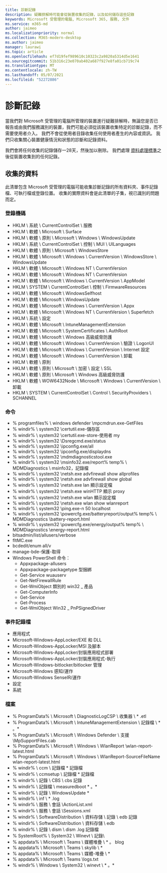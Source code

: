```yaml
---
title: 診斷記錄
description: 疑難排解時可能會從裝置收集的記錄，以及如何儲存這些記錄
keywords: Microsoft 受管理的電腦, Microsoft 365, 服務, 文件
ms.service: m365-md
author: jaimeo
ms.localizationpriority: normal
ms.collection: M365-modern-desktop
ms.author: jaimeo
manager: laurawi
ms.topic: article
ms.openlocfilehash: ef7d19fef989610c10323c2a9820a5314d5e1641
ms.sourcegitcommit: 51b316c23e070ab402a687f927e8fa01cb719c74
ms.translationtype: MT
ms.contentlocale: zh-TW
ms.lasthandoff: 05/07/2021
ms.locfileid: "52272886"
---
```

# <a name="diagnostic-logs"></a>診斷記錄

當我們對 Microsoft 受管理的電腦所管理的裝置進行疑難排解時，無論您是否已報告或由我們服務識別的裝置，我們可能必須從該裝置收集特定的診斷記錄，而不需要使用者介入。 我們不會從使用者目錄收集任何使用者產生的內容或資訊。 我們只收集關心裝置健康情況和狀態的診斷和記錄資料。

我們會將任何收集的記錄儲存一28天，然後加以刪除。 我們處理 [資料處理標準](privacy-personal-data.md)之後從裝置收集到的任何記錄。

## <a name="data-collected"></a>收集的資料

此清單包含 Microsoft 受管理的電腦可能收集診斷記錄的所有資料夾、事件記錄檔、可執行檔或登錄位置。 收集的實際資料會是此清單的子集，視已識別的問題而定。

### <a name="registry-keys"></a>登錄機碼

- HKLM \\ 系統 \\ CurrentControlSet \\ 服務
- HKLM \\ 軟體 \\ Microsoft \\ Surface
- HKLM \\ 軟體 \\ 原則 \\ Microsoft \\ Windows \\ WindowsUpdate
- HKLM \\ 系統 \\ CurrentControlSet \\ 控制 \\ MUI \\ UILanguages
- HKLM \\ 軟體 \\ 原則 \\ Microsoft \\ WindowsStore
- HKLM \\ 軟體 \\ Microsoft \\ Windows \\ CurrentVersion \\ WindowsStore \\ WindowsUpdate
- HKLM \\ 軟體 \\ Microsoft \\ Windows NT \\ CurrentVersion
- HKLM \\ 軟體 \\ Microsoft \\ Windows NT \\ CurrentVersion
- HKLM \\ 軟體 \\ Microsoft \\ Windows \\ CurrentVersion \\ AppModel
- HKLM \\ SYSTEM \\ CurrentControlSet \\ 控制 \\ FirmwareResources
- HKLM \\ 軟體 \\ Microsoft \\ WindowsSelfhost
- HKLM \\ 軟體 \\ Microsoft \\ WindowsUpdate
- HKLM \\ 軟體 \\ Microsoft \\ Windows \\ CurrentVersion \\ Appx
- HKLM \\ 軟體 \\ Microsoft \\ Windows NT \\ CurrentVersion \\ Superfetch
- HKLM \\ 系統 \\ 設定
- HKLM \\ 軟體 \\ Microsoft \\ IntuneManagementExtension
- HKLM \\ 軟體 \\ Microsoft \\ SystemCertificates \\ AuthRoot
- HKLM \\ 軟體 \\ Microsoft \\ Windows 高級威脅防護
- HKLM \\ 軟體 \\ Microsoft \\ Windows \\ CurrentVersion \\ 驗證 \\ LogonUI
- HKLM \\ 軟體 \\ Microsoft \\ Windows \\ CurrentVersion \\ Internet 設定
- HKLM \\ 軟體 \\ Microsoft \\ Windows \\ CurrentVersion \\ 卸載
- HKLM \\ 軟體 \\ 原則
- HKLM \\ 軟體 \\ 原則 \\ Microsoft \\ 加密 \\ 設定 \\ SSL
- HKLM \\ 軟體 \\ 原則 \\ Microsoft \\ Windows 高級威脅防護
- HKLM \\ 軟體 \\ WOW6432Node \\ Microsoft \\ Windows \\ CurrentVersion \\ 卸載
- HKLM \\ SYSTEM \\ CurrentControlSet \\ Control \\ SecurityProviders \\ SCHANNEL

### <a name="commands"></a>命令

- % programfiles% \\ windows defender \\mpcmdrun.exe-GetFiles
- % windir% \\ system32 \\certutil.exe-儲存區
- % windir% \\ system32 \\certutil.exe-store-使用者 my
- % windir% \\ system32 \\Dsregcmd.exe/status
- % windir% \\ system32 \\ipconfig.exe/all
- % windir% \\ system32 \\ipconfig.exe/displaydns
- % windir% \\ system32 \\mdmdiagnosticstool.exe
- % windir% \\ system32 \\msinfo32.exe/report% temp% \\ MDMDiagnostics \\ msinfo32，記錄檔
- % windir% \\ system32 \\netsh.exe advfirewall show allprofiles
- % windir% \\ system32 \\netsh.exe advfirewall show global
- % windir% \\ system32 \\netsh.exe lan 顯示設定檔
- % windir% \\ system32 \\netsh.exe winHTTP 顯示 proxy
- % windir% \\ system32 \\netsh.exe wlan 顯示設定檔
- % windir% \\ system32 \\netsh.exe wlan show wlanreport
- % windir% \\ system32 \\ping.exe-n 50 localhost
- % windir% \\ system32 \\powercfg.exe/batteryreport/output% temp% \\ MDMDiagnostics \\battery-report.html
- % windir% \\ system32 \\powercfg.exe/energy/output% temp% \\ MDMDiagnostics \\energy-report.html
- bitsadmin/list/allusers/verbose
- fltMC.exe
- bcdedit/enum all/v
- manage-bde-保護-取得
- Windows PowerShell 命令：
    - Appxpackage-allusers
    - Appxpackage-packagetype 型捆綁
    - Get-Service wuauserv
    - Get-NetFirewallRule
    - Get-WmiObject 類別的 win32 \_ 產品
    - Get-ComputerInfo
    - Get-Service
    - Get-Process
    - Get-WmiObject Win32 \_ PnPSignedDriver

### <a name="event-logs"></a>事件記錄檔

- 應用程式
- Microsoft-Windows-AppLocker/EXE 和 DLL
- Microsoft-Windows-AppLocker/MSI 及腳本
- Microsoft-Windows-AppLocker/封裝應用程式部署
- Microsoft-Windows-AppLocker/封裝應用程式-執行
- Microsoft-Windows-bitlocker/bitlocker 管理
- Microsoft-Windows 感知/運作
- Microsoft-Windows SenseIR/運作
- 設定
- 系統

### <a name="files"></a>檔案

- % ProgramData% \\ Microsoft \\ DiagnosticLogCSP \\ 收集器 \\ \* .etl
- % ProgramData% \\ Microsoft \\ IntuneManagementExtension \\ 記錄檔 \\ \* 。\*
- % ProgramData% \\ Microsoft \\ Windows Defender \\ 支援 \\MpSupportFiles.cab
- % ProgramData% \\ Microsoft \\ Windows \\ WlanReport \\wlan-report-latest.html
- % ProgramData% \\ Microsoft \\ Windows \\ WlanReport-SourceFileName wlan-report-latest.html
- % windir% \\ ccm \\ 記錄檔 \* 記錄檔
- % windir% \\ ccmsetup \\ 記錄檔 \* 記錄檔
- % windir% \\ 記錄 \\ CBS \\ cbs 記錄
- % windir% \\ 記錄檔 \\ measuredboot \* 。\*
- % windir% \\ 記錄 \\ WindowsUpdate \*
- % windir% \\ inf \\ \* .log
- % windir% \\ 服務 \\ 會話 \\ActionList.xml
- % windir% \\ 服務 \\ 會話 \\Sessions.xml
- % windir% \\ SoftwareDistribution \\ 資料存儲 \\ 記錄 \\ edb 記錄
- % windir% \\ SoftwareDistribution \\ 資料存儲 \\ edb
- % windir% \\ 記錄 \\ dism \\ dism .log 記錄檔
- % SystemRoot% \\ System32 \\ Winevt \\ 記錄\\
- % appdata% \\ Microsoft \\ Teams \\ 媒體堆疊 \\ \* 。 blog
- % appdata% \\ Microsoft \\ Teams \\ skylib \\ \*
- % appdata% \\ Microsoft \\ Teams \\ 媒體-堆疊 \\ \*
- % appdata% \\ Microsoft \\ Teams \\logs.txt
- % windir% \\ Windows \\ System32 \\ winevt \\ \* 。\*